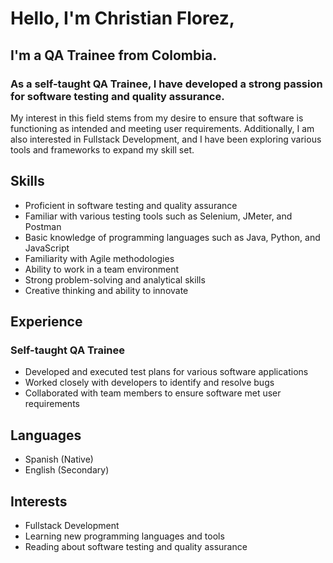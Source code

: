 # Hello, I'm Christian Florez,
## I'm a **QA Trainee** from Colombia.

### As a self-taught QA Trainee, I have developed a strong passion for software testing and quality assurance.

My interest in this field stems from my desire to ensure that software is functioning as intended and meeting user requirements. Additionally, I am also interested in Fullstack Development, and I have been exploring various tools and frameworks to expand my skill set.

## Skills

- Proficient in software testing and quality assurance
- Familiar with various testing tools such as Selenium, JMeter, and Postman
- Basic knowledge of programming languages such as Java, Python, and JavaScript
- Familiarity with Agile methodologies
- Ability to work in a team environment
- Strong problem-solving and analytical skills
- Creative thinking and ability to innovate

## Experience

### Self-taught QA Trainee

- Developed and executed test plans for various software applications
- Worked closely with developers to identify and resolve bugs
- Collaborated with team members to ensure software met user requirements


## Languages

- Spanish (Native)
- English (Secondary)

## Interests

- Fullstack Development
- Learning new programming languages and tools
- Reading about software testing and quality assurance

<!--
### Hi there 👋
**Christian-356739/Christian-356739** is a ✨ _special_ ✨ repository because its `README.md` (this file) appears on your GitHub profile.

Here are some ideas to get you started:

- 🔭 I’m currently working on ...
- 🌱 I’m currently learning ...
- 👯 I’m looking to collaborate on ...
- 🤔 I’m looking for help with ...
- 💬 Ask me about ...
- 📫 How to reach me: ...
- 😄 Pronouns: ...
- ⚡ Fun fact: ...
-->
